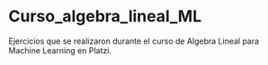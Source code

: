 # Curso_algebra_lineal_ML
Ejercicios que se realizaron durante el curso de Algebra Lineal para Machine Learning en Platzi.
